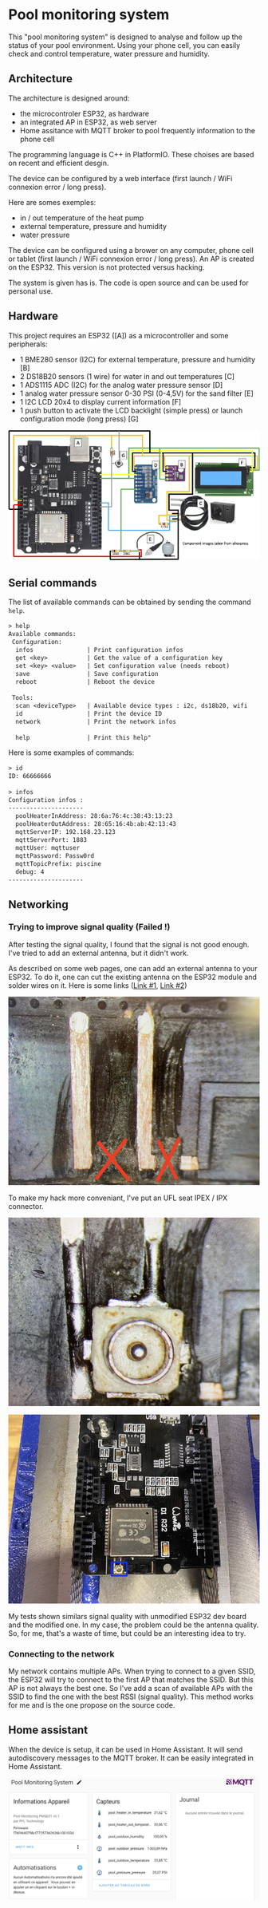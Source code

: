 # Pool monitoring system

This "pool monitoring system" is designed to analyse and follow up the status of your pool environment.
Using your phone cell, you can easily check and control temperature, water pressure and humidity.

## Architecture

The architecture is designed around:

- the microcontroler ESP32, as hardware
- an integrated AP in ESP32, as web server
- Home assitance with MQTT broker to pool frequently information to the phone cell

The programming language is C++ in PlatformIO. These choises are based on recent and efficient desgin.

The device can be configured by a web interface (first launch / WiFi connexion error / long press).

Here are somes exemples:

- in / out temperature of the heat pump
- external temperature, pressure and humidity
- water pressure

The device can be configured using a brower on any computer, phone cell or tablet (first launch / WiFi connexion error / long press). An AP is created on the ESP32. This version is not protected versus hacking.

The system is given has is. The code is open source and can be used for personal use.

## Hardware

This project requires an ESP32 ([A]) as a microcontroller and some peripherals:

- 1 BME280 sensor (I2C) for external temperature, pressure and humidity [B]
- 2 DS18B20 sensors (1 wire) for water in and out temperatures [C]
- 1 ADS1115 ADC (I2C) for  the analog water pressure sensor [D]
- 1 analog water pressure sensor 0-30 PSI (0-4,5V) for the sand filter [E]
- 1 I2C LCD 20x4 to display current information [F]
- 1 push button to activate the LCD backlight (simple press) or launch configuration mode (long press) [G]

![Schematic](img/schema01.png)

## Serial commands

The list of available commands can be obtained by sending the command ```help```.

```
> help
Available commands:
 Configuration:
  infos               | Print configuration infos
  get <key>           | Get the value of a configuration key
  set <key> <value>   | Set configuration value (needs reboot)
  save                | Save configuration
  reboot              | Reboot the device

 Tools:
  scan <deviceType>   | Available device types : i2c, ds18b20, wifi
  id                  | Print the device ID
  network             | Print the network infos
  
  help                | Print this help"
```

Here is some examples of commands:

```
> id
ID: 66666666

> infos
Configuration infos :
---------------------
  poolHeaterInAddress: 28:6a:76:4c:38:43:13:23
  poolHeaterOutAddress: 28:65:16:4b:ab:42:13:43
  mqttServerIP: 192.168.23.123
  mqttServerPort: 1883
  mqttUser: mqttuser
  mqttPassword: Passw0rd
  mqttTopicPrefix: piscine
  debug: 4
---------------------
```

## Networking

### Trying to improve signal quality (Failed !)

After testing the signal quality, I found that the signal is not good enough. I've tried to add an external antenna, but it didn't work.

As described on some web pages, one can add an external antenna to your ESP32. To do it, one can cut the existing antenna on the ESP32 module and solder wires on it. Here is some links ([Link #1](https://community.home-assistant.io/t/how-to-add-an-external-antenna-to-an-esp-board/131601), [Link #2](https://www.hackster.io/simon-vavpotic/esp32-and-esp8266-external-antenna-f28e6b))

![Cut the antenna](img/ESP32_dev_board_cut_antenna_low.jpg)

To make my hack more conveniant, I've put an UFL seat IPEX / IPX connector.

![ESP32 UFL seat IPEX / IPX](img/ESP32_dev_board_add_UFL_seat_IPEX_IPX_low.jpg)

![ESP32 board with external antenna](img/ESP32_dev_board_with_UFL_seat_IPEX_IPX_low.jpg)

My tests shown similars signal quality with unmodified ESP32 dev board and the modified one. In my case, the problem could be the antenna quality. So, for me, that's a waste of time, but could be an interesting idea to try.

### Connecting to the network

My network contains multiple APs. When trying to connect to a given SSID, the ESP32 will try to connect to the first AP that matches the SSID. But this AP is not always the best one. So I've add a scan of available APs with the SSID to find the one with the best RSSI (signal quality). This method works for me and is the one propose on the source code.

## Home assistant

When the device is setup, it can be used in Home Assistant. It will send autodiscovery messages to the MQTT broker. It can be easily integrated in Home Assistant.

![Home assistant integration](img/Hass_autodiscovery.jpg)
